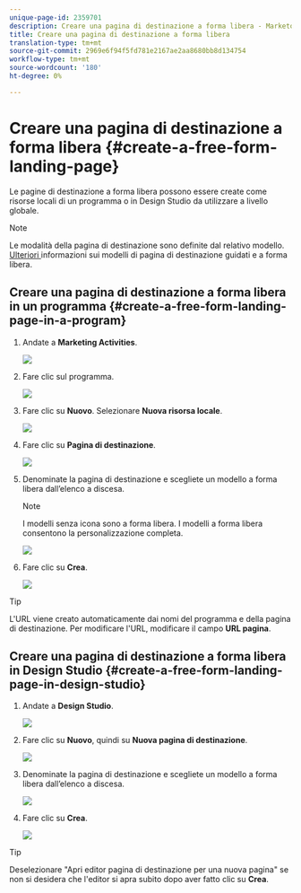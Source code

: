 ```yaml
---
unique-page-id: 2359701
description: Creare una pagina di destinazione a forma libera - Marketo Docs - Documentazione prodotto
title: Creare una pagina di destinazione a forma libera
translation-type: tm+mt
source-git-commit: 2969e6f94f5fd781e2167ae2aa8680bb8d134754
workflow-type: tm+mt
source-wordcount: '180'
ht-degree: 0%

---
```



# Creare una pagina di destinazione a forma libera {#create-a-free-form-landing-page}

Le pagine di destinazione a forma libera possono essere create come risorse locali di un programma o in Design Studio da utilizzare a livello globale.

>[!NOTE]
>
>Le modalità della pagina di destinazione sono definite dal relativo modello. [Ulteriori ](/help/marketo/product-docs/demand-generation/landing-pages/understanding-landing-pages/understanding-free-form-vs-guided-landing-pages.md) informazioni sui modelli di pagina di destinazione guidati e a forma libera.

## Creare una pagina di destinazione a forma libera in un programma {#create-a-free-form-landing-page-in-a-program}

1. Andate a **Marketing Activities**.

   ![](assets/login-marketing-activities.png)

1. Fare clic sul programma.

   ![](assets/image2015-5-19-12-3a46-3a47.png)

1. Fare clic su **Nuovo**. Selezionare **Nuova risorsa locale**.

   ![](assets/image2015-5-19-12-3a47-3a27.png)

1. Fare clic su **Pagina di destinazione**.

   ![](assets/image2014-9-16-12-3a58-3a49.png)

1. Denominate la pagina di destinazione e scegliete un modello a forma libera dall’elenco a discesa.

   >[!NOTE]
   >
   >I modelli senza icona sono a forma libera. I modelli a forma libera consentono la personalizzazione completa.

   ![](assets/image2015-5-19-12-3a51-3a13.png)

1. Fare clic su **Crea**.

   ![](assets/image2015-5-19-12-3a52-3a8.png)

>[!TIP]
>
>L&#39;URL viene creato automaticamente dai nomi del programma e della pagina di destinazione. Per modificare l&#39;URL, modificare il campo **URL pagina**.

## Creare una pagina di destinazione a forma libera in Design Studio {#create-a-free-form-landing-page-in-design-studio}

1. Andate a **Design Studio**.

   ![](assets/designstudio.png)

1. Fare clic su **Nuovo**, quindi su **Nuova pagina di destinazione**.

   ![](assets/image2014-9-16-13-3a0-3a43.png)

1. Denominate la pagina di destinazione e scegliete un modello a forma libera dall’elenco a discesa.

   ![](assets/image2015-5-19-13-3a30-3a25.png)

1. Fare clic su **Crea**.

   ![](assets/image2015-5-19-13-3a33-3a43.png)

>[!TIP]
>
>Deselezionare &quot;Apri editor pagina di destinazione per una nuova pagina&quot; se non si desidera che l&#39;editor si apra subito dopo aver fatto clic su **Crea**.

